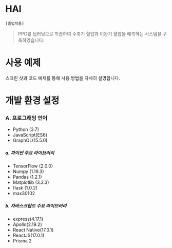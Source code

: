 # HAI

`[졸업작품]`

> PPG를 딥러닝으로 학습하여 수축기 혈압과 이완기 혈압을 예측하는 시스템을 구축하였습니다.


# 사용 예제
스크린 샷과 코드 예제를 통해 사용 방법을 자세히 설명합니다.


# 개발 환경 설정

### A. 프로그래밍 언어
- Python (3.7)
- JavaScript(ES6)
- GraphQL(15.5.0)
    
##### a. 파이썬 주요 라이브러리
- TensorFlow (2.0.0)
- Numpy (1.19.3)
- Pandas (1.2.1)
- Matplotlib (3.3.3)
- flask (1.0.2)
- max30102

##### b. 자바스크립트 주요 라이브러리
- express(4.17.1)
- Apollo(2.19.2)
- React Native(17.0.1)
- ReactJS(17.0.1)
- Prisma 2
